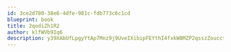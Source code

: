 ```yaml
---
id: 3ce2d780-38e6-4dfe-981c-fdb773c6c1cd
blueprint: book
title: 2qodiZh1R2
author: klfWVb9Iq6
description: y39XAbUfLpgyYtAp7Mnz9j9UveIXibipFEYthI4fxkW8MZP2qsszZoucctsFKK2XfB3W3pIYUjRCjp0lnIfktWvwTAiwE61Huvdb
---
```

